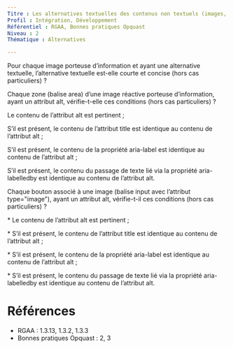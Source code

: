 ```yaml
---
Titre : Les alternatives textuelles des contenus non textuels (images, zones cliquables, boutons graphiques, etc.) sont concises et pertinentes.
Profil : Intégration, Développement
Référentiel : RGAA, Bonnes pratiques Opquast
Niveau : 2
Thématique : Alternatives

---
```

Pour chaque image porteuse d’information et ayant une alternative textuelle, l’alternative textuelle est-elle courte et concise (hors cas particuliers) ?

Chaque zone (balise area) d’une image réactive porteuse d’information, ayant un attribut alt, vérifie-t-elle ces conditions (hors cas particuliers) ?

Le contenu de l’attribut alt est pertinent ;

S’il est présent, le contenu de l’attribut title est identique au contenu de l’attribut alt ;

S’il est présent, le contenu de la propriété aria-label est identique au contenu de l’attribut alt ;

S’il est présent, le contenu du passage de texte lié via la propriété aria-labelledby est identique au contenu de l’attribut alt.

Chaque bouton associé à une image (balise input avec l’attribut type="image"), ayant un attribut alt, vérifie-t-il ces conditions (hors cas particuliers) ?

\* Le contenu de l’attribut alt est pertinent ;

\* S’il est présent, le contenu de l’attribut title est identique au contenu de l’attribut alt ;

\* S’il est présent, le contenu de la propriété aria-label est identique au contenu de l’attribut alt ;

\* S’il est présent, le contenu du passage de texte lié via la propriété aria-labelledby est identique au contenu de l’attribut alt.

# Références

*   RGAA : 1.3.13, 1.3.2, 1.3.3
*   Bonnes pratiques Opquast : 2, 3
